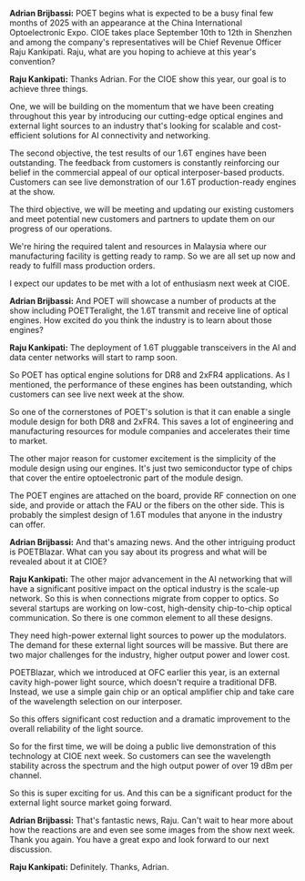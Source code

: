 **Adrian Brijbassi:** POET begins what is expected to be a busy final few months of 2025 with an appearance at the China International Optoelectronic Expo.
CIOE takes place September 10th to 12th in Shenzhen and among the company's representatives will be Chief Revenue Officer Raju Kankipati. Raju, what are you hoping to achieve at this year's convention?

**Raju Kankipati:** Thanks Adrian.
For the CIOE show this year, our goal is to achieve three things.

One, we will be building on the momentum that we have been creating throughout this year by introducing our cutting-edge optical engines and external light sources to an industry that's looking for scalable and cost-efficient solutions for AI connectivity and networking.

The second objective, the test results of our 1.6T engines have been outstanding.
The feedback from customers is constantly reinforcing our belief in the commercial appeal of our optical interposer-based products. Customers can see live demonstration of our 1.6T production-ready engines at the show.

The third objective, we will be meeting and updating our existing customers and meet potential new customers and partners to update them on our progress of our operations.

We're hiring the required talent and resources in Malaysia where our manufacturing facility is getting ready to ramp. So we are all set up now and ready to fulfill mass production orders.

I expect our updates to be met with a lot of enthusiasm next week at CIOE.

**Adrian Brijbassi:** And POET will showcase a number of products at the show including POETTeralight, the 1.6T transmit and receive line of optical engines.
How excited do you think the industry is to learn about those engines?

**Raju Kankipati:** The deployment of 1.6T pluggable transceivers in the AI and data center networks will start to ramp soon.

So POET has optical engine solutions for DR8 and 2xFR4 applications. As I mentioned, the performance of these engines has been outstanding, which customers can see live next week at the show.

So one of the cornerstones of POET's solution is that it can enable a single module design for both DR8 and 2xFR4. This saves a lot of engineering and manufacturing resources for module companies and accelerates their time to market.

The other major reason for customer excitement is the simplicity of the module design using our engines. It's just two semiconductor type of chips that cover the entire optoelectronic part of the module design.

The POET engines are attached on the board, provide RF connection on one side, and provide or attach the FAU or the fibers on the other side. This is probably the simplest design of 1.6T modules that anyone in the industry
can offer.

**Adrian Brijbassi:** And that's amazing news. And the other intriguing product is POETBlazar. What can you say about its progress and what will be revealed about it at CIOE?

**Raju Kankipati:** The other major advancement in the AI networking that will have a significant positive impact on the optical industry is the scale-up network. So this is when connections migrate from copper to optics. So several startups are working on low-cost, high-density chip-to-chip optical communication. So there is one common element to all these designs.

They need high-power external light sources to power up the modulators. The demand for these external light sources will be massive. But there are two major challenges for the industry, higher output power and lower cost.

POETBlazar, which we introduced at OFC earlier this year, is an external cavity
high-power light source, which doesn't require a traditional DFB. Instead, we use a simple gain chip or an optical amplifier chip and take care
of the wavelength selection on our interposer.

So this offers significant cost reduction and a dramatic improvement to the overall reliability of the light source.

So for the first time, we will be doing a public live demonstration of this technology at CIOE next week. So customers can see the wavelength stability across the spectrum and the high output power of over 19 dBm per channel.

So this is super exciting for us. And this can be a significant product for the external light source market going forward.

**Adrian Brijbassi:** That's fantastic news, Raju. Can't wait to hear more about how the reactions are and even see some images from the show next week. Thank you again. You have a great expo and look forward to our next discussion.

**Raju Kankipati:** Definitely. Thanks, Adrian.
